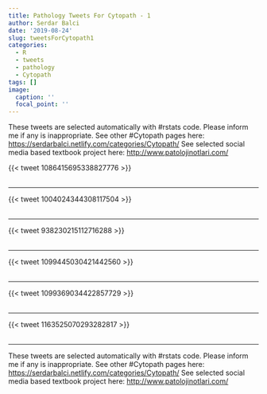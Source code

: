 ```yaml
---
title: Pathology Tweets For Cytopath - 1
author: Serdar Balci
date: '2019-08-24'
slug: tweetsForCytopath1
categories:
  - R
  - tweets
  - pathology
  - Cytopath
tags: []
image:
  caption: ''
  focal_point: ''
---
```



These tweets are selected automatically with #rstats code. Please inform me if any is inappropriate.
See other #Cytopath pages here: https://serdarbalci.netlify.com/categories/Cytopath/ 
See selected social media based textbook project here: http://www.patolojinotlari.com/

{{< tweet 1086415695338827776 >}}
<br>
<br>
<hr>
{{< tweet 1004024344308117504 >}}
<br>
<br>
<hr>
{{< tweet 938230215112716288 >}}
<br>
<br>
<hr>
{{< tweet 1099445030421442560 >}}
<br>
<br>
<hr>
{{< tweet 1099369034422857729 >}}
<br>
<br>
<hr>
{{< tweet 1163525070293282817 >}}
<br>
<br>
<hr>


These tweets are selected automatically with #rstats code. Please inform me if any is inappropriate.
See other #Cytopath pages here: https://serdarbalci.netlify.com/categories/Cytopath/ 
See selected social media based textbook project here: http://www.patolojinotlari.com/
